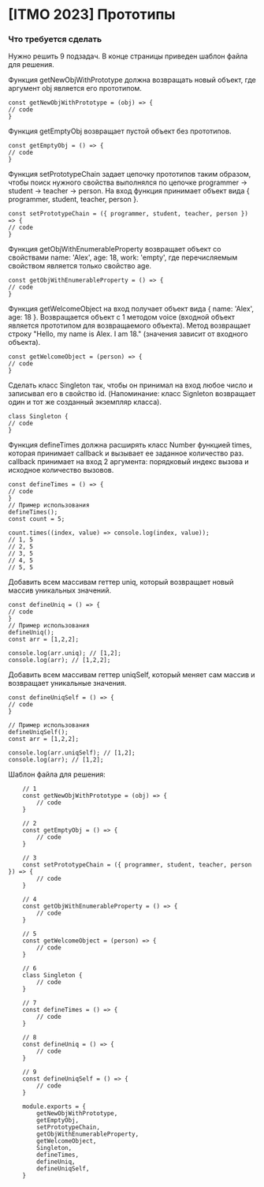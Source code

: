 # [ITMO 2023] Прототипы
### Что требуется сделать
Нужно решить 9 подзадач. В конце страницы приведен шаблон файла для решения.

Функция getNewObjWithPrototype должна возвращать новый объект, где аргумент obj является его прототипом.
```
const getNewObjWithPrototype = (obj) => {  
// code
}
```
Функция getEmptyObj возвращает пустой объект без прототипов.
```
const getEmptyObj = () => {
// code
}
```
Функция setPrototypeChain задает цепочку прототипов таким образом, чтобы поиск нужного свойства выполнялся по цепочке programmer -> student -> teacher -> person.
На вход функция принимает объект вида { programmer, student, teacher, person }.
```
const setPrototypeChain = ({ programmer, student, teacher, person }) => {
// code
}
```
Функция getObjWithEnumerableProperty возвращает объект со свойствами name: 'Alex', age: 18, work: 'empty', где перечисляемым свойством является только свойство age.
```
const getObjWithEnumerableProperty = () => {
// code
}
```
Функция getWelcomeObject на вход получает объект вида { name: 'Alex', age: 18 }. Возвращается объект с 1 методом voice (входной объект является прототипом для возвращаемого объекта). Метод возвращает строку "Hello, my name is Alex. I am 18." (значения зависит от входного объекта).
```
const getWelcomeObject = (person) => {
// code
}
```
Сделать класс Singleton так, чтобы он принимал на вход любое число и записывал его в свойство id. (Напоминание: класс Signleton возвращает один и тот же созданный экземпляр класса).
```
class Singleton {
// code
}
```
Функция defineTimes должна расширять класс Number функцией times, которая принимает callback и вызывает ее заданное количество раз.
callback принимает на вход 2 аргумента: порядковый индекс вызова и исходное количество вызовов.
```
const defineTimes = () => {
// code
}
// Пример использования
defineTimes();
const count = 5;

count.times((index, value) => console.log(index, value));
// 1, 5
// 2, 5
// 3, 5
// 4, 5
// 5, 5
```
Добавить всем массивам геттер uniq, который возвращает новый массив уникальных значений.
```
const defineUniq = () => {
// code
}
// Пример использования
defineUniq();
const arr = [1,2,2];

console.log(arr.uniq); // [1,2];
console.log(arr); // [1,2,2];
```
Добавить всем массивам геттер uniqSelf, который меняет сам массив и возвращает уникальные значения.
```
const defineUniqSelf = () => {
// code
}

// Пример использования
defineUniqSelf();
const arr = [1,2,2];

console.log(arr.uniqSelf); // [1,2];
console.log(arr); // [1,2];
```
Шаблон файла для решения:
```
    // 1
    const getNewObjWithPrototype = (obj) => {
        // code
    }

    // 2
    const getEmptyObj = () => {
        // code
    }
    
    // 3
    const setPrototypeChain = ({ programmer, student, teacher, person }) => {
        // code
    }
    
    // 4
    const getObjWithEnumerableProperty = () => {
        // code
    }
    
    // 5
    const getWelcomeObject = (person) => {
        // code
    }
    
    // 6
    class Singleton {
        // code
    }
    
    // 7
    const defineTimes = () => {
        // code
    }
    
    // 8
    const defineUniq = () => {
        // code
    }
    
    // 9
    const defineUniqSelf = () => {
        // code
    }

    module.exports = {
        getNewObjWithPrototype,
        getEmptyObj,
        setPrototypeChain,
        getObjWithEnumerableProperty,
        getWelcomeObject,
        Singleton,
        defineTimes,
        defineUniq,
        defineUniqSelf,
    }
```